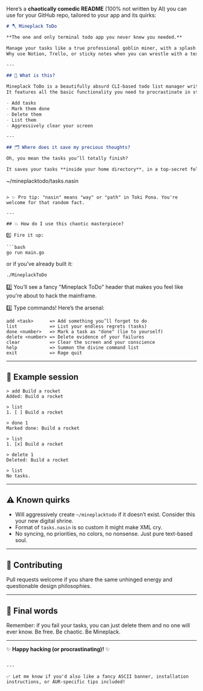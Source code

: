 Here’s a **chaotically comedic README** (100% not written by AI) you can use for your GitHub repo, tailored to your app and its quirks:

```markdown
# 🪓 Mineplack ToDo

**The one and only terminal todo app you never knew you needed.**  

Manage your tasks like a true professional goblin miner, with a splash of unhinged command-line energy.  
Why use Notion, Trello, or sticky notes when you can wrestle with a text-based interface and weirdly formatted save files?  

---

## 🤖 What is this?

Mineplack ToDo is a beautifully absurd CLI-based todo list manager written in Go.  
It features all the basic functionality you need to procrastinate in style:

- Add tasks
- Mark them done
- Delete them
- List them
- Aggressively clear your screen

---

## 🗂 Where does it save my precious thoughts?

Oh, you mean the tasks you’ll totally finish?  

It saves your tasks **inside your home directory**, in a top-secret folder:  

```

\~/mineplacktodo/tasks.nasin

````

> ✨ Pro tip: "nasin" means "way" or "path" in Toki Pona. You're welcome for that random fact.

---

## 💥 How do I use this chaotic masterpiece?

1️⃣ Fire it up:

```bash
go run main.go
````

or if you’ve already built it:

```bash
./MineplackToDo
```

2️⃣ You’ll see a fancy "Mineplack ToDo" header that makes you feel like you're about to hack the mainframe.

3️⃣ Type commands! Here’s the arsenal:

```
add <task>      => Add something you’ll forget to do
list            => List your endless regrets (tasks)
done <number>   => Mark a task as "done" (lie to yourself)
delete <number> => Delete evidence of your failures
clear           => Clear the screen and your conscience
help            => Summon the divine command list
exit            => Rage quit
```

---

## 🧾 Example session

```
> add Build a rocket
Added: Build a rocket

> list
1. [ ] Build a rocket

> done 1
Marked done: Build a rocket

> list
1. [x] Build a rocket

> delete 1
Deleted: Build a rocket

> list
No tasks.
```

---

## ⚠️ Known quirks

* Will aggressively create `~/mineplacktodo` if it doesn’t exist. Consider this your new digital shrine.
* Format of `tasks.nasin` is so custom it might make XML cry.
* No syncing, no priorities, no colors, no nonsense. Just pure text-based soul.

---

## 🥳 Contributing

Pull requests welcome if you share the same unhinged energy and questionable design philosophies.

---

## 💬 Final words

Remember: if you fail your tasks, you can just delete them and no one will ever know.
Be free. Be chaotic. Be Mineplack.

---

✨ **Happy hacking (or procrastinating)!** ✨

```

---

✅ Let me know if you'd also like a fancy ASCII banner, installation instructions, or AUR-specific tips included!
```
